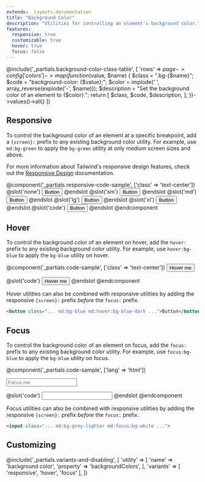 ```yaml
---
extends: _layouts.documentation
title: "Background Color"
description: "Utilities for controlling an element's background color."
features:
  responsive: true
  customizable: true
  hover: true
  focus: false
---
```


@include('_partials.background-color-class-table', [
  'rows' => $page->config['colors']->map(function ($value, $name) {
    $class = ".bg-{$name}";
    $code = "background-color: {$value};";
    $color = implode(' ', array_reverse(explode('-', $name)));
    $description = "Set the background color of an element to {$color}.";
    return [
      $class,
      $code,
      $description,
    ];
  })->values()->all()
])


## Responsive

To control the background color of an element at a specific breakpoint, add a `{screen}:` prefix to any existing background color utility. For example, use `md:bg-green` to apply the `bg-green` utility at only medium screen sizes and above.

For more information about Tailwind's responsive design features, check out the [Responsive Design](/docs/responsive-design) documentation.

@component('_partials.responsive-code-sample', ['class' => 'text-center'])
@slot('none')
<button type="button" class="bg-blue text-white font-semibold px-4 py-2 rounded">
  Button
</button>
@endslot
@slot('sm')
<button type="button" class="bg-green text-white font-semibold px-4 py-2 rounded">
  Button
</button>
@endslot
@slot('md')
<button type="button" class="bg-indigo text-white font-semibold px-4 py-2 rounded">
  Button
</button>
@endslot
@slot('lg')
<button type="button" class="bg-red text-white font-semibold px-4 py-2 rounded">
  Button
</button>
@endslot
@slot('xl')
<button type="button" class="bg-black text-white font-semibold px-4 py-2 rounded">
  Button
</button>
@endslot
@slot('code')
<button class="none:bg-blue sm:bg-green md:bg-indigo lg:bg-red xl:bg-black ...">Button</button>
@endslot
@endcomponent

## Hover

To control the background color of an element on hover, add the `hover:` prefix to any existing background color utility. For example, use `hover:bg-blue` to apply the `bg-blue` utility on hover.

@component('_partials.code-sample', ['class' => 'text-center'])
<button type="button" class="bg-blue hover:bg-blue-dark text-white font-semibold px-4 py-2 rounded">
  Hover me
</button>

@slot('code')
<button class="bg-blue hover:bg-blue-dark ...">
  Hover me
</button>
@endslot
@endcomponent

Hover utilities can also be combined with responsive utilities by adding the responsive `{screen}:` prefix *before* the `focus:` prefix.

```html
<button class="... md:bg-blue md:hover:bg-blue-dark ...">Button</button>
```

## Focus

To control the background color of an element on focus, add the `focus:` prefix to any existing background color utility. For example, use `focus:bg-blue` to apply the `bg-blue` utility on focus.

@component('_partials.code-sample', ['lang' => 'html'])
<div class="max-w-xs w-full mx-auto">
  <input class="border border-grey-lighter bg-grey-lighter focus:bg-white focus:shadow-outline text-black appearance-none inline-block w-full text-black border rounded py-3 px-4 focus:outline-none" placeholder="Focus me">
</div>

@slot('code')
<input class="bg-grey-lighter focus:bg-white ...">
@endslot
@endcomponent

Focus utilities can also be combined with responsive utilities by adding the responsive `{screen}:` prefix *before* the `focus:` prefix.

```html
<input class="... md:bg-grey-lighter md:focus:bg-white ...">
```

## Customizing

@include('_partials.variants-and-disabling', [
    'utility' => [
        'name' => 'background color',
        'property' => 'backgroundColors',
    ],
    'variants' => [
        'responsive',
        'hover',
        'focus'
    ],
])

